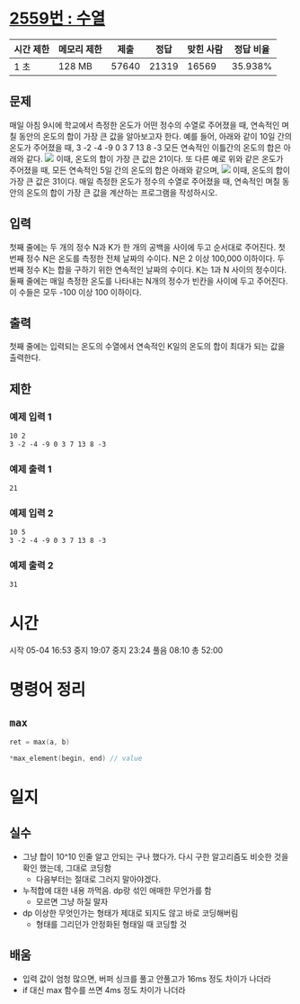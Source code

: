 [2559번 : 수열](https://www.acmicpc.net/problem/2559)
==================================================

| 시간 제한 | 메모리 제한 | 제출 | 정답 | 맞힌 사람 | 정답 비율 |
| --- | --- | --- | --- | --- | --- |
| 1 초 | 128 MB | 57640 | 21319 | 16569 | 35.938% |


문제
--
매일 아침 9시에 학교에서 측정한 온도가 어떤 정수의 수열로 주어졌을 때, 연속적인 며칠 동안의 온도의 합이 가장 큰 값을 알아보고자 한다.
예를 들어, 아래와 같이 10일 간의 온도가 주어졌을 때, 
3 -2 -4 -9 0 3 7 13 8 -3
모든 연속적인 이틀간의 온도의 합은 아래와 같다.
![](https://upload.acmicpc.net/563b6bfd-12ff-4275-a869-90fdd43b6deb/-/preview/)
이때, 온도의 합이 가장 큰 값은 21이다. 
또 다른 예로 위와 같은 온도가 주어졌을 때, 모든 연속적인 5일 간의 온도의 합은 아래와 같으며, 
![](https://upload.acmicpc.net/cb8d846c-2f90-475a-8901-1fb69de87397/-/preview/)
이때, 온도의 합이 가장 큰 값은 31이다.
매일 측정한 온도가 정수의 수열로 주어졌을 때, 연속적인 며칠 동안의 온도의 합이 가장 큰 값을 계산하는 프로그램을 작성하시오. 


입력
--
첫째 줄에는 두 개의 정수 N과 K가 한 개의 공백을 사이에 두고 순서대로 주어진다. 첫 번째 정수 N은 온도를 측정한 전체 날짜의 수이다. N은 2 이상 100,000 이하이다. 두 번째 정수 K는 합을 구하기 위한 연속적인 날짜의 수이다. K는 1과 N 사이의 정수이다. 둘째 줄에는 매일 측정한 온도를 나타내는 N개의 정수가 빈칸을 사이에 두고 주어진다. 이 수들은 모두 -100 이상 100 이하이다. 


출력
--
첫째 줄에는 입력되는 온도의 수열에서 연속적인 K일의 온도의 합이 최대가 되는 값을 출력한다.


제한
--


### 예제 입력 1
```css
10 2
3 -2 -4 -9 0 3 7 13 8 -3
```


### 예제 출력 1
```css
21
```


### 예제 입력 2
```css
10 5
3 -2 -4 -9 0 3 7 13 8 -3
```


### 예제 출력 2
```css
31
```

# 시간
시작 05-04 16:53
중지 19:07
중지 23:24
풀음 08:10
총 52:00

# 명령어 정리
## `max`
```cpp
ret = max(a, b)

*max_element(begin, end) // value
```

# 일지
## 실수
- 그냥 합이 10^10 인줄 알고 안되는 구나 했다가. 다시 구한 알고리즘도 비슷한 것을 확인 했는데, 그대로 코딩함
  - 다음부터는 절대로 그러지 말아야겠다.
- 누적합에 대한 내용 까먹음. dp랑 섞인 애매한 무언가를 함
  - 모르면 그냥 하질 말자 
- dp 이상한 무엇인가는 형태가 제대로 되지도 않고 바로 코딩해버림
  - 형태를 그리던가 안정화된 형태일 때 코딩할 것
## 배움
- 입력 값이 엄청 많으면, 버퍼 싱크를 풀고 안풀고가 16ms 정도 차이가 나더라
- if 대신 max 함수를 쓰면 4ms 정도 차이가 나더라